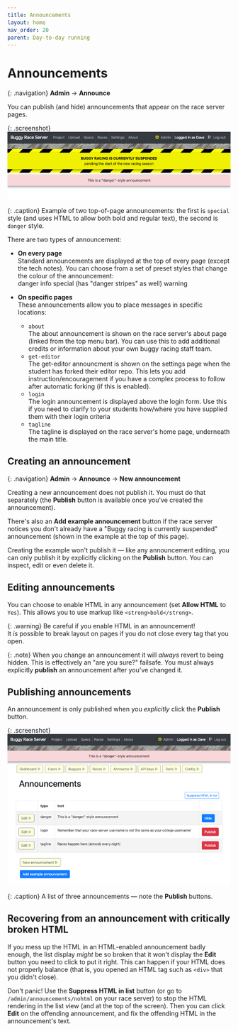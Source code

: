 ```yaml
---
title: Announcements
layout: home
nav_order: 20
parent: Day-to-day running
---
```



# Announcements

{: .navigation}
**Admin** → **Announce**

You can publish (and hide) announcements that appear on the race server pages.

{: .screenshot}
![Screenshot showing two example top-of-page announcements](/docs/img/screenshots/example-announcements.png)

{: .caption}
Example of two top-of-page announcements: the first is `special` style (and
uses HTML to allow both bold and regular text), the second is `danger` style.

There are two types of announcement:

* **On every page**  
  Standard announcements are displayed at the top of every page (except the tech
  notes). You can choose from a set of preset styles that change the colour of
  the announcement:  
  <span class="announce-example announce-danger">danger</span>
  <span class="announce-example announce-info">info</span>
  <span class="announce-example announce-special">special (has "danger stripes" as well)</span>
  <span class="announce-example announce-warning">warning</span>

* **On specific pages**  
  These announcements allow you to place messages in specific locations:
    * `about`  
      The about announcement is shown on the race server's about page (linked
      from the top menu bar). You can use this to add additional credits or
      information about your own buggy racing staff team.
    * `get-editor`  
      The get-editor announcment is shown on the settings page when the student
      has forked their editor repo. This lets you add instruction/encouragement
      if you have a complex process to follow after automatic forking (if this
      is enabled).
    * `login`  
      The login announcement is displayed above the login form. Use this if
      you need to clarify to your students how/where you have supplied them
      with their login criteria
    * `tagline`  
      The tagline is displayed on the race server's home page, underneath
      the main title.

## Creating an announcement

{: .navigation}
**Admin** → **Announce** → **New announcement**

Creating a new announcement does not publish it. You must do that separately
(the **Publish** button is available once you've created the announcement).

There's also an **Add example announcement** button if the race server notices
you don't already have a "Buggy racing is currently suspended" announcement
(shown in the example at the top of this page).

Creating the example won't publish it — like any announcement editing, you can
only publish it by explicitly clicking on the **Publish** button. You can
inspect, edit or even delete it.


## Editing announcements

You can choose to enable HTML in any announcement (set **Allow HTML** to `Yes`).
This allows you to use markup like `<strong>bold</strong>`.

{: .warning}
Be careful if you enable HTML in an announcement!  
It _is_ possible to break layout on pages if you do not close every tag that you
open.

{: .note}
When you change an announcement it will _always_ revert to being hidden. This
is effectively an "are you sure?" failsafe. You must always explicitly
**publish** an announcement after you've changed it.


## Publishing announcements

An announcement is only published when you _explicitly_ click the **Publish**
button.

{: .screenshot}
![Screenshot showing announcement list](/docs/img/screenshots/announcement-list.png)

{: .caption}
A list of three announcements — note the **Publish** buttons.


## Recovering from an announcement with critically broken HTML

If you mess up the HTML in an HTML-enabled announcement badly enough, the list
display _might_ be so broken that it won't display the **Edit** button you need
to click to put it right. This can happen if your HTML does not properly
balance (that is, you opened an HTML tag such as `<div>` that you didn't close).

Don't panic! Use the **Suppress HTML in list** button (or go to
`/admin/announcements/nohtml` on your race server) to stop the HTML rendering
in the list view (and at the top of the screen). Then you can click **Edit** on
the offending announcement, and fix the offending HTML in the announcement's
text.

